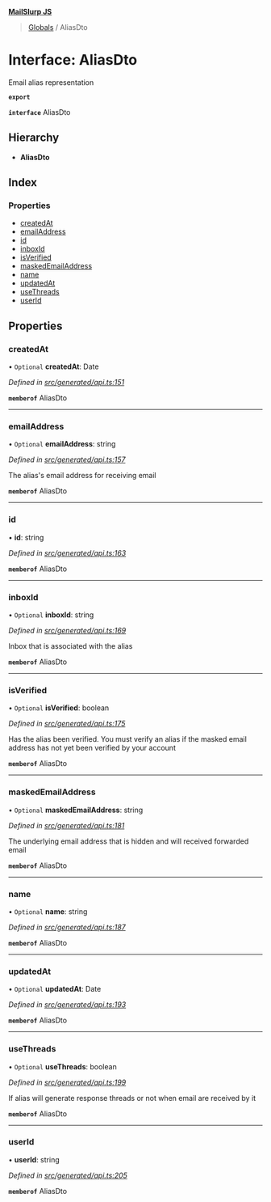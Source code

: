 **[MailSlurp JS](../README.md)**

> [Globals](../README.md) / AliasDto

# Interface: AliasDto

Email alias representation

**`export`** 

**`interface`** AliasDto

## Hierarchy

* **AliasDto**

## Index

### Properties

* [createdAt](aliasdto.md#createdat)
* [emailAddress](aliasdto.md#emailaddress)
* [id](aliasdto.md#id)
* [inboxId](aliasdto.md#inboxid)
* [isVerified](aliasdto.md#isverified)
* [maskedEmailAddress](aliasdto.md#maskedemailaddress)
* [name](aliasdto.md#name)
* [updatedAt](aliasdto.md#updatedat)
* [useThreads](aliasdto.md#usethreads)
* [userId](aliasdto.md#userid)

## Properties

### createdAt

• `Optional` **createdAt**: Date

*Defined in [src/generated/api.ts:151](https://github.com/mailslurp/mailslurp-client/blob/c83a162/src/generated/api.ts#L151)*

**`memberof`** AliasDto

___

### emailAddress

• `Optional` **emailAddress**: string

*Defined in [src/generated/api.ts:157](https://github.com/mailslurp/mailslurp-client/blob/c83a162/src/generated/api.ts#L157)*

The alias's email address for receiving email

**`memberof`** AliasDto

___

### id

•  **id**: string

*Defined in [src/generated/api.ts:163](https://github.com/mailslurp/mailslurp-client/blob/c83a162/src/generated/api.ts#L163)*

**`memberof`** AliasDto

___

### inboxId

• `Optional` **inboxId**: string

*Defined in [src/generated/api.ts:169](https://github.com/mailslurp/mailslurp-client/blob/c83a162/src/generated/api.ts#L169)*

Inbox that is associated with the alias

**`memberof`** AliasDto

___

### isVerified

• `Optional` **isVerified**: boolean

*Defined in [src/generated/api.ts:175](https://github.com/mailslurp/mailslurp-client/blob/c83a162/src/generated/api.ts#L175)*

Has the alias been verified. You must verify an alias if the masked email address has not yet been verified by your account

**`memberof`** AliasDto

___

### maskedEmailAddress

• `Optional` **maskedEmailAddress**: string

*Defined in [src/generated/api.ts:181](https://github.com/mailslurp/mailslurp-client/blob/c83a162/src/generated/api.ts#L181)*

The underlying email address that is hidden and will received forwarded email

**`memberof`** AliasDto

___

### name

• `Optional` **name**: string

*Defined in [src/generated/api.ts:187](https://github.com/mailslurp/mailslurp-client/blob/c83a162/src/generated/api.ts#L187)*

**`memberof`** AliasDto

___

### updatedAt

• `Optional` **updatedAt**: Date

*Defined in [src/generated/api.ts:193](https://github.com/mailslurp/mailslurp-client/blob/c83a162/src/generated/api.ts#L193)*

**`memberof`** AliasDto

___

### useThreads

• `Optional` **useThreads**: boolean

*Defined in [src/generated/api.ts:199](https://github.com/mailslurp/mailslurp-client/blob/c83a162/src/generated/api.ts#L199)*

If alias will generate response threads or not when email are received by it

**`memberof`** AliasDto

___

### userId

•  **userId**: string

*Defined in [src/generated/api.ts:205](https://github.com/mailslurp/mailslurp-client/blob/c83a162/src/generated/api.ts#L205)*

**`memberof`** AliasDto
